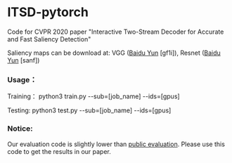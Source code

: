 # ITSD-pytorch
Code for CVPR 2020 paper "Interactive Two-Stream Decoder for Accurate and Fast Saliency Detection"

Saliency maps can be download at: VGG ([Baidu Yun](https://pan.baidu.com/s/1AdkLgfOK1jwgcqk06zwOwQ) \[gf1i\]), Resnet ([Baidu Yun](https://pan.baidu.com/s/1Gu9RpKuMdZrj1iJvh4A2og) \[sanf\])

### Usage：
Training： python3 train.py --sub=[job_name] --ids=[gpus] 

Testing: python3 test.py --sub=[job_name] --ids=[gpus]

### Notice: 
Our evaluation code is slightly lower than [public evaluation](https://github.com/Andrew-Qibin/SalMetric). Please use this code to get the results in our paper. 

